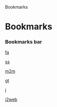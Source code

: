 Bookmarks

Bookmarks
=========

### Bookmarks bar

[fa](https://fontawesome.com/v4.7.0/cheatsheet/)

[ss](http://enterprisesearch.ad.infosys.com/sites/Enterprise/SparshSearch/Pages/results.aspx?k=nexus+Docker)

[m2m](http://infygit.ad.infosys.com/parthapritam.m/m2m)

[gt](https://github.com/trending)

[j](https://platformservicedesk.infosysapps.com/secure/Dashboard.jspa)

[i2web](http://www.msftconnecttest.com/redirect)
